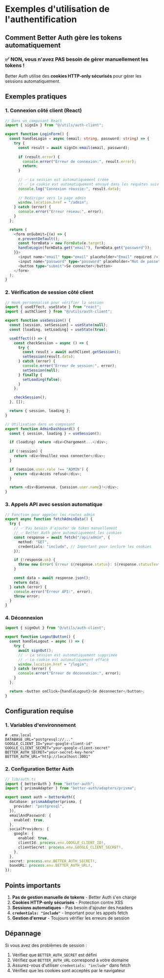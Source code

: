 # Exemples d'utilisation de l'authentification

## Comment Better Auth gère les tokens automatiquement

### ✅ **NON, vous n'avez PAS besoin de gérer manuellement les tokens !**

Better Auth utilise des **cookies HTTP-only sécurisés** pour gérer les sessions automatiquement.

## Exemples pratiques

### 1. Connexion côté client (React)

```typescript
// Dans un composant React
import { signIn } from "@/utils/auth-client";

export function LoginForm() {
  const handleLogin = async (email: string, password: string) => {
    try {
      const result = await signIn.email(email, password);
      
      if (result.error) {
        console.error("Erreur de connexion:", result.error);
        return;
      }
      
      // ✅ La session est automatiquement créée
      // ✅ Le cookie est automatiquement envoyé dans les requêtes suivantes
      console.log("Connexion réussie:", result.data);
      
      // Rediriger vers la page admin
      window.location.href = "/admin";
    } catch (error) {
      console.error("Erreur réseau:", error);
    }
  };

  return (
    <form onSubmit={(e) => {
      e.preventDefault();
      const formData = new FormData(e.target);
      handleLogin(formData.get("email"), formData.get("password"));
    }}>
      <input name="email" type="email" placeholder="Email" required />
      <input name="password" type="password" placeholder="Mot de passe" required />
      <button type="submit">Se connecter</button>
    </form>
  );
}
```

### 2. Vérification de session côté client

```typescript
// Hook personnalisé pour vérifier la session
import { useEffect, useState } from "react";
import { authClient } from "@/utils/auth-client";

export function useSession() {
  const [session, setSession] = useState(null);
  const [loading, setLoading] = useState(true);

  useEffect(() => {
    const checkSession = async () => {
      try {
        const result = await authClient.getSession();
        setSession(result.data);
      } catch (error) {
        console.error("Erreur de session:", error);
        setSession(null);
      } finally {
        setLoading(false);
      }
    };

    checkSession();
  }, []);

  return { session, loading };
}

// Utilisation dans un composant
export function AdminDashboard() {
  const { session, loading } = useSession();

  if (loading) return <div>Chargement...</div>;
  
  if (!session) {
    return <div>Veuillez vous connecter</div>;
  }

  if (session.user.role !== "ADMIN") {
    return <div>Accès refusé</div>;
  }

  return <div>Bienvenue, {session.user.name}!</div>;
}
```

### 3. Appels API avec session automatique

```typescript
// Fonction pour appeler les routes admin
export async function fetchAdminData() {
  try {
    // ✅ Pas besoin d'ajouter de token manuellement
    // ✅ Better Auth gère automatiquement les cookies
    const response = await fetch("/api/admin", {
      method: "GET",
      credentials: "include", // Important pour inclure les cookies
    });

    if (!response.ok) {
      throw new Error(`Erreur ${response.status}: ${response.statusText}`);
    }

    const data = await response.json();
    return data;
  } catch (error) {
    console.error("Erreur API:", error);
    throw error;
  }
}
```

### 4. Déconnexion

```typescript
import { signOut } from "@/utils/auth-client";

export function LogoutButton() {
  const handleLogout = async () => {
    try {
      await signOut();
      // ✅ La session est automatiquement supprimée
      // ✅ Le cookie est automatiquement effacé
      window.location.href = "/login";
    } catch (error) {
      console.error("Erreur de déconnexion:", error);
    }
  };

  return <button onClick={handleLogout}>Se déconnecter</button>;
}
```

## Configuration requise

### 1. Variables d'environnement

```env
# .env.local
DATABASE_URL="postgresql://..."
GOOGLE_CLIENT_ID="your-google-client-id"
GOOGLE_CLIENT_SECRET="your-google-client-secret"
BETTER_AUTH_SECRET="your-secret-key-here"
BETTER_AUTH_URL="http://localhost:3001"
```

### 2. Configuration Better Auth

```typescript
// lib/auth.ts
import { betterAuth } from "better-auth";
import { prismaAdapter } from "better-auth/adapters/prisma";

export const auth = betterAuth({
  database: prismaAdapter(prisma, {
    provider: "postgresql",
  }),
  emailAndPassword: {
    enabled: true,
  },
  socialProviders: {
    google: {
      enabled: true,
      clientId: process.env.GOOGLE_CLIENT_ID!,
      clientSecret: process.env.GOOGLE_CLIENT_SECRET!,
    },
  },
  secret: process.env.BETTER_AUTH_SECRET!,
  baseURL: process.env.BETTER_AUTH_URL!,
});
```

## Points importants

1. **Pas de gestion manuelle de tokens** - Better Auth s'en charge
2. **Cookies HTTP-only sécurisés** - Protection contre XSS
3. **Sessions automatiques** - Pas besoin d'ajouter des headers
4. **`credentials: "include"`** - Important pour les appels fetch
5. **Gestion d'erreur** - Toujours vérifier les erreurs de session

## Dépannage

Si vous avez des problèmes de session :

1. Vérifiez que `BETTER_AUTH_SECRET` est défini
2. Vérifiez que `BETTER_AUTH_URL` correspond à votre domaine
3. Assurez-vous d'utiliser `credentials: "include"` dans fetch
4. Vérifiez que les cookies sont acceptés par le navigateur

